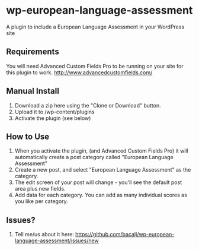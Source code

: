 # wp-european-language-assessment
A plugin to include a European Language Assessment in your WordPress site

## Requirements
You will need Advanced Custom Fields Pro to be running on your site for this plugin to work.
http://www.advancedcustomfields.com/

## Manual Install
1. Download a zip here using the "Clone or Download" button.
2. Upload it to /wp-content/plugins
3. Activate the plugin (see below)

## How to Use
1. When you activate the plugin, (and Advanced Custom Fields Pro) it will automatically create a post category called "European Language Assessment"
2. Create a new post, and select "European Language Assessment" as the category.
3. The edit screen of your post will change - you'll see the default post area plus new fields.
4. Add data for each category. You can add as many individual scores as you like per category.

## Issues?
1. Tell me/us about it here: https://github.com/bacalj/wp-european-language-assessment/issues/new
